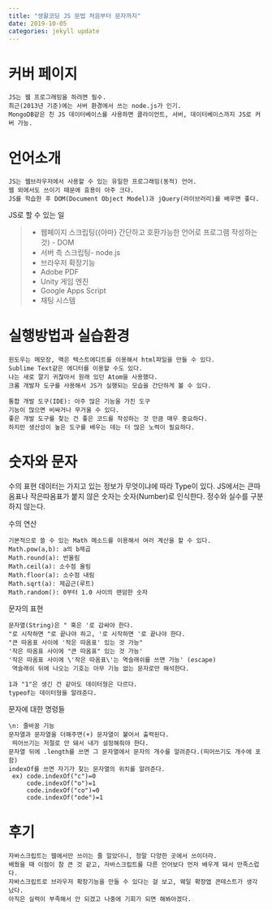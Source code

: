 ```yaml
---
title: "생활코딩 JS 문법 처음부터 문자까지"
date: 2019-10-05
categories: jekyll update
---
```

# 커버 페이지

    JS는 웹 프로그래밍을 하려면 필수.
    최근(2013년 기준)에는 서버 환경에서 쓰는 node.js가 인기.
    MongoDB같은 친 JS 데이터베이스를 사용하면 클라이언트, 서버, 데이터베이스까지 JS로 커버 가능.

# 언어소개

    JS는 웹브라우저에서 사용할 수 있는 유일한 프로그래밍(동적) 언어.
    웹 외에서도 쓰이기 때문에 효용이 아주 크다.
    JS를 학습한 후 DOM(Document Object Model)과 jQuery(라이브러리)를 배우면 좋다.
    
  JS로 할 수 있는 일
   > * 웹페이지 스크립팅({아마} 간단하고 호환가능한 언어로 프로그램 작성하는 것) - DOM
   > * 서버 측 스크립팅- node.js
   > * 브라우저 확장기능
   > * Adobe PDF
   > * Unity 게임 엔진
   > * Google Apps Script
   > * 채팅 시스템
      
# 실행방법과 실습환경
  
    윈도우는 메모장, 맥은 텍스트에디트를 이용해서 html파일을 만들 수 있다.
    Sublime Text같은 에디터를 이용할 수도 있다.
    나는 새로 깔기 귀찮아서 원래 있던 Atom을 사용했다.
    크롬 개발자 도구를 사용해서 JS가 실행되는 모습을 간단하게 볼 수 있다.
  
    통합 개발 도구(IDE): 아주 많은 기능을 가진 도구
    기능이 많으면 비싸거나 무거울 수 있다.
    좋은 개발 도구를 찾는 건 좋은 코드를 작성하는 것 만큼 매우 중요하다.
    하지만 생산성이 높은 도구를 배우는 데는 더 많은 노력이 필요하다.
  
# 숫자와 문자

  수의 표현
    데이터는 가지고 있는 정보가 무엇이냐에 따라 Type이 있다.
    JS에서는
    큰따옴표나 작은따옴표가 붙지 않은 숫자는 숫자(Number)로 인식한다.
    정수와 실수를 구분하지 않는다.
  
  수의 연산
  
    기본적으로 쓸 수 있는 Math 메소드를 이용해서 여러 계산을 할 수 있다.
    Math.pow(a,b): a의 b제곱
    Math.round(a): 반올림 
    Math.ceil(a): 소수점 올림
    Math.floor(a): 소수점 내림
    Math.sqrt(a): 제곱근(루트)
    Math.random(): 0부터 1.0 사이의 랜덤한 숫자
  
  문자의 표현
     
    문자열(String)은 " 혹은 '로 감싸야 한다. 
    "로 시작하면 "로 끝나야 하고, '로 시작하면 '로 끝나야 한다. 
    "큰 따옴표 사이에 '작은 따옴표' 있는 것 가능"
    '작은 따옴표 사이에 "큰 따옴표" 있는 것 가능'
    '작은 따옴표 사이에 \'작은 따옴표\'는 역슬래쉬를 쓰면 가능' (escape)
     역슬래쉬 뒤에 나오는 기호는 아무 기능 없는 문자로만 해석한다.
    
    1과 "1"은 생긴 건 같아도 데이터형은 다르다.
    typeof는 데이터형을 알려준다.
    
  문자에 대한 명령들
  
    \n: 줄바꿈 기능
    문자열과 문자열을 더해주면(+) 문자열이 붙어서 출력된다. 
     띄어쓰기는 저절로 안 돼서 내가 설정해줘야 한다.
    문자열 뒤에 .length를 쓰면 그 문자열에서 문자의 개수를 알려준다.(띄어쓰기도 개수에 포함)
    indexOf를 쓰면 자기가 찾는 문자열의 위치를 알려준다.
     ex) code.indexOf("c")=0
         code.indexOf("o")=1
         code.indexOf("co")=0
         code.indexOf("ode")=1
         
# 후기
  
    자바스크립트는 웹에서만 쓰이는 줄 알았더니, 정말 다양한 곳에서 쓰이더라.
    배웠을 때 이점이 참 큰 것 같고, 자바스크립트를 다른 언어보다 먼저 배우게 돼서 만족스럽다.
    자바스크립트로 브라우저 확장기능을 만들 수 있다는 걸 보고, 웨일 확장앱 콘테스트가 생각 났다.
    아직은 실력이 부족해서 안 되겠고 나중에 기회가 되면 해봐야겠다.
    
